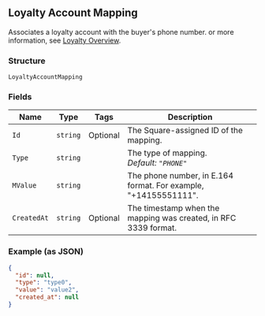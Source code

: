 ## Loyalty Account Mapping

Associates a loyalty account with the buyer's phone number.
or more information, see 
[Loyalty Overview](https://developer.squareup.com/docs/docs/loyalty/overview).

### Structure

`LoyaltyAccountMapping`

### Fields

| Name | Type | Tags | Description |
|  --- | --- | --- | --- |
| `Id` | `string` | Optional | The Square-assigned ID of the mapping. |
| `Type` | `string` |  | The type of mapping.<br>*Default: `"PHONE"`* |
| `MValue` | `string` |  | The phone number, in E.164 format. For example, "+14155551111". |
| `CreatedAt` | `string` | Optional | The timestamp when the mapping was created, in RFC 3339 format. |

### Example (as JSON)

```json
{
  "id": null,
  "type": "type0",
  "value": "value2",
  "created_at": null
}
```

